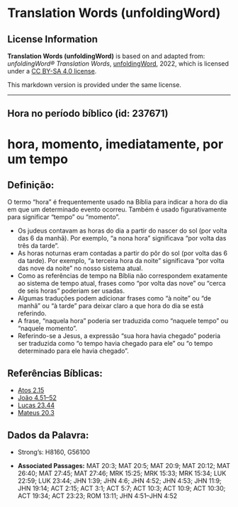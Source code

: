 # Translation Words (unfoldingWord)

## License Information

**Translation Words (unfoldingWord)** is based on and adapted from: _unfoldingWord® Translation Words_, [unfoldingWord](https://unfoldingword.org/utw), 2022, which is licensed under a [CC BY-SA 4.0 license](https://creativecommons.org/licenses/by-sa/4.0/legalcode.en).

This markdown version is provided under the same license.



--------------------------------

## Hora no período bíblico (id: 237671)

hora, momento, imediatamente, por um tempo
==========================================

Definição:
----------

O termo “hora” é frequentemente usado na Bíblia para indicar a hora do dia em que um determinado evento ocorreu. Também é usado figurativamente para significar “tempo” ou “momento”.

* Os judeus contavam as horas do dia a partir do nascer do sol (por volta das 6 da manhã). Por exemplo, “a nona hora” significava “por volta das três da tarde”.
* As horas noturnas eram contadas a partir do pôr do sol (por volta das 6 da tarde). Por exemplo, “a terceira hora da noite” significava “por volta das nove da noite” no nosso sistema atual.
* Como as referências de tempo na Bíblia não correspondem exatamente ao sistema de tempo atual, frases como “por volta das nove” ou “cerca de seis horas” poderiam ser usadas.
* Algumas traduções podem adicionar frases como “à noite” ou “de manhã” ou “à tarde” para deixar claro a que hora do dia se está referindo.
* A frase, “naquela hora” poderia ser traduzida como “naquele tempo” ou “naquele momento”.
* Referindo\-se a Jesus, a expressão “sua hora havia chegado” poderia ser traduzida como “o tempo havia chegado para ele” ou “o tempo determinado para ele havia chegado”.

Referências Bíblicas:
---------------------

* [Atos 2\.15](https://ref.ly/Acts2:15)
* [João 4\.51–52](https://ref.ly/John4:51-John4:52)
* [Lucas 23\.44](https://ref.ly/Luke23:44)
* [Mateus 20\.3](https://ref.ly/Matt20:3)

Dados da Palavra:
-----------------

* Strong’s: H8160, G56100

* **Associated Passages:** MAT 20:3; MAT 20:5; MAT 20:9; MAT 20:12; MAT 26:40; MAT 27:45; MAT 27:46; MRK 15:25; MRK 15:33; MRK 15:34; LUK 22:59; LUK 23:44; JHN 1:39; JHN 4:6; JHN 4:52; JHN 4:53; JHN 11:9; JHN 19:14; ACT 2:15; ACT 3:1; ACT 5:7; ACT 10:3; ACT 10:9; ACT 10:30; ACT 19:34; ACT 23:23; ROM 13:11; JHN 4:51–JHN 4:52

